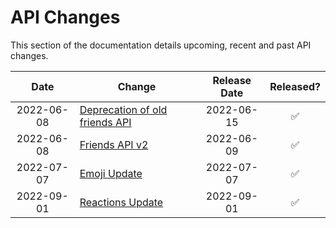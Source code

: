# API Changes

This section of the documentation details upcoming, recent and past API changes.

| Date | Change | Release Date | Released? |
|:-:|---|:-:|:-:|
| 2022-06-08 | [Deprecation of old friends API](/changes/20220608-friends-api-v1-deprecation) | 2022-06-15 | ✅ |
| 2022-06-08 | [Friends API v2](/changes/20220608-friends-api-v2) | 2022-06-09 | ✅ |
| 2022-07-07 | [Emoji Update](/changes/20220707-emoji-update) | 2022-07-07 | ✅ |
| 2022-09-01 | [Reactions Update](/changes/20220901-reactions-update) | 2022-09-01 | ✅ |
